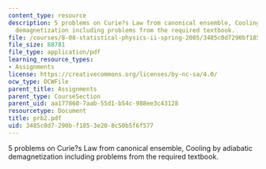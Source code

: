 ```yaml
---
content_type: resource
description: 5 problems on Curie?s Law from canonical ensemble, Cooling by adiabatic
  demagnetization including problems from the required textbook.
file: /courses/8-08-statistical-physics-ii-spring-2005/3485c0d7290bf1853e208c50b5f6f577_prb2.pdf
file_size: 88781
file_type: application/pdf
learning_resource_types:
- Assignments
license: https://creativecommons.org/licenses/by-nc-sa/4.0/
ocw_type: OCWFile
parent_title: Assignments
parent_type: CourseSection
parent_uid: aa177860-7aab-55d1-b54c-988ee3c43128
resourcetype: Document
title: prb2.pdf
uid: 3485c0d7-290b-f185-3e20-8c50b5f6f577
---
```

5 problems on Curie?s Law from canonical ensemble, Cooling by adiabatic demagnetization including problems from the required textbook.